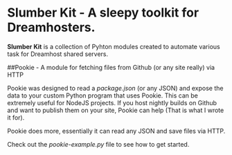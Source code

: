 Slumber Kit - A sleepy toolkit for Dreamhosters.
==========

**Slumber Kit** is a collection of Pyhton modules created to automate various task for Dreamhost shared servers.

##Pookie - A module for fetching files from Github (or any site really) via HTTP
  
Pookie was designed to read a *package.json* (or any JSON) and expose the data to your custom Python program that uses Pookie.
This can be extremely useful for NodeJS projects. If you host nightly builds on Github and want to publish them on your site, Pookie can help
(That is what I wrote it for).

Pookie does more, essentially it can read any JSON and save files via HTTP.

Check out the *pookie-example.py* file to see how to get started.
